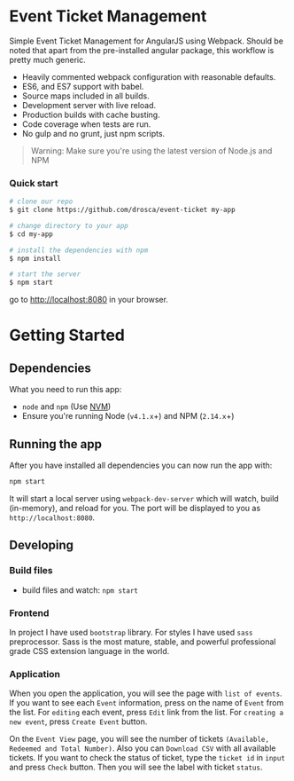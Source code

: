 # Event Ticket Management

Simple Event Ticket Management for AngularJS using Webpack. Should be noted that apart from the
pre-installed angular package, this workflow is pretty much generic.

* Heavily commented webpack configuration with reasonable defaults.
* ES6, and ES7 support with babel.
* Source maps included in all builds.
* Development server with live reload.
* Production builds with cache busting.
* Code coverage when tests are run.
* No gulp and no grunt, just npm scripts.

>Warning: Make sure you're using the latest version of Node.js and NPM

### Quick start

```bash
# clone our repo
$ git clone https://github.com/drosca/event-ticket my-app

# change directory to your app
$ cd my-app

# install the dependencies with npm
$ npm install

# start the server
$ npm start
```

go to [http://localhost:8080](http://localhost:8080) in your browser.

# Getting Started

## Dependencies

What you need to run this app:
* `node` and `npm` (Use [NVM](https://github.com/creationix/nvm))
* Ensure you're running Node (`v4.1.x`+) and NPM (`2.14.x`+)

## Running the app

After you have installed all dependencies you can now run the app with:
```bash
npm start
```

It will start a local server using `webpack-dev-server` which will watch, build (in-memory), and reload for you. The port will be displayed to you as `http://localhost:8080`.

## Developing

### Build files

* build files and watch: `npm start`

### Frontend

In project I have used `bootstrap` library. For styles I have used `sass` preprocessor.
Sass is the most mature, stable, and powerful professional grade CSS extension language in the world.

### Application

When you open the application, you will see the page with `list of events`.
If you want to see each `Event` information, press on the name of `Event` from the list.
For `editing` each event, press `Edit` link from the list.
For `creating a new event`, press `Create Event` button.

On the `Event View` page, you will see the number of tickets `(Available, Redeemed and Total Number)`.
Also you can `Download CSV` with all available tickets.
If you want to check the status of ticket, type the `ticket id` in `input` and press `Check` button.
Then you will see the label with ticket `status`.


